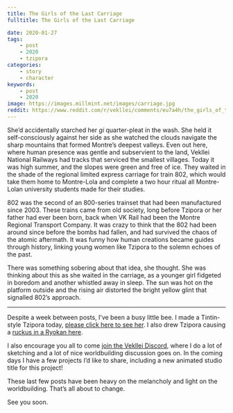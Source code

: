 ```yaml
---
title: The Girls of the Last Carriage
fulltitle: The Girls of the Last Carriage

date: 2020-01-27
tags:
    - post
    - 2020
    - tzipora
categories:
    - story
    - character
keywords:
    - post
    - 2020
image: https://images.millmint.net/images/carriage.jpg
reddit: https://www.reddit.com/r/vekllei/comments/eu7a4h/the_girls_of_the_last_carriage/
---
```


She’d accidentally starched her *gi* quarter-pleat in the wash. She held it self-consciously against her side as she watched the clouds navigate the sharp mountains that formed Montre’s deepest valleys. Even out here, where human presence was gentle and subservient to the land, Vekllei National Railways had tracks that serviced the smallest villages. Today it was high summer, and the slopes were green and free of ice. They waited in the shade of the regional limited express carriage for train 802, which would take them home to Montre-Lola and complete a two hour ritual all Montre-Lolan university students made for their studies.

802 was the second of an 800-series trainset that had been manufactured since 2003. These trains came from old society, long before Tzipora or her father had ever been born, back when VK Rail had been the Montre Regional Transport Company. It was crazy to think that the 802 had been around since before the bombs had fallen, and had survived the chaos of the atomic aftermath. It was funny how human creations became guides through history, linking young women like Tzipora to the solemn echoes of the past.

There was something sobering about that idea, she thought. She was thinking about this as she waited in the carriage, as a younger girl fidgeted in boredom and another whistled away in sleep. The sun was hot on the platform outside and the rising air distorted the bright yellow glint that signalled 802’s approach.
*****
Despite a week between posts, I’ve been a busy little bee. I made a Tintin-style Tzipora today, [please click here to see her](https://imgur.com/a/VJSR4mn). I also drew Tzipora causing a [ruckus in a Ryokan here](https://imgur.com/a/hAkBZ1i).

I also encourage you all to come [join the Vekllei Discord](https://discord.gg/dCE6vSU), where I do a lot of sketching and a lot of nice worldbuilding discussion goes on. In the coming days I have a few projects I’d like to share, including a new animated studio title for this project!

These last few posts have been heavy on the melancholy and light on the worldbuilding. That’s all about to change.

See you soon.
